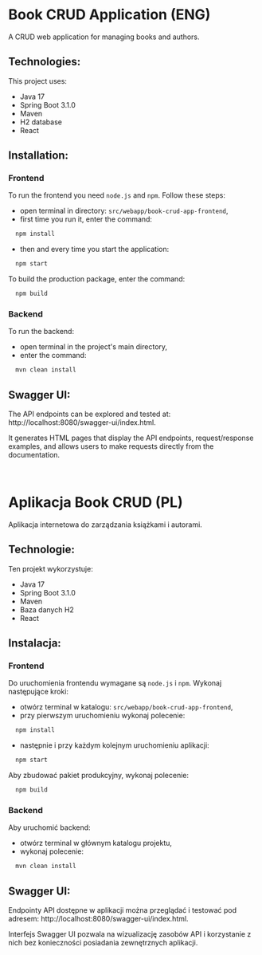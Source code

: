 # Book CRUD Application (ENG)

A CRUD web application for managing books and authors.

## Technologies:
This project uses:
- Java 17
- Spring Boot 3.1.0
- Maven
- H2 database
- React

## Installation:
### Frontend

To run the frontend you need `node.js` and  `npm`. Follow these steps:
- open terminal in directory: `src/webapp/book-crud-app-frontend`,
- first time you run it, enter the command:
```bash
  npm install
``` 
- then and every time you start the application:
```bash
  npm start
``` 
To build the production package, enter the command:
```bash
  npm build
``` 

### Backend

To run the backend:
- open terminal in the project's main directory,
- enter the command:
```bash
  mvn clean install
``` 

## Swagger UI:

The API endpoints can be explored and tested at:
http://localhost:8080/swagger-ui/index.html.

It generates HTML pages that display the API endpoints, request/response examples, and allows users to make requests directly from the documentation.

&nbsp;

# Aplikacja Book CRUD (PL)

Aplikacja internetowa do zarządzania książkami i autorami.

## Technologie:
Ten projekt wykorzystuje:
- Java 17
- Spring Boot 3.1.0
- Maven
- Baza danych H2
- React

## Instalacja:
### Frontend

Do uruchomienia frontendu wymagane są `node.js` i `npm`. Wykonaj następujące kroki:
- otwórz terminal w katalogu: `src/webapp/book-crud-app-frontend`,
- przy pierwszym uruchomieniu wykonaj polecenie:
```bash
  npm install
``` 
- następnie i przy każdym kolejnym uruchomieniu aplikacji:
```bash
  npm start
``` 
Aby zbudować pakiet produkcyjny, wykonaj polecenie:
```bash
  npm build
``` 

### Backend

Aby uruchomić backend:
- otwórz terminal w głównym katalogu projektu,
- wykonaj polecenie:
```bash
  mvn clean install
``` 

## Swagger UI:

Endpointy API dostępne w aplikacji można przeglądać i testować pod adresem:
http://localhost:8080/swagger-ui/index.html.

Interfejs Swagger UI pozwala na wizualizację zasobów API i korzystanie z nich bez konieczności posiadania zewnętrznych aplikacji.
